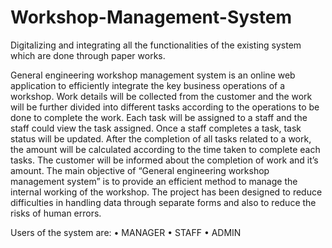 # Workshop-Management-System
Digitalizing and integrating all the functionalities of the existing system which are done through paper works. 

General engineering workshop management system is an online web application to efficiently integrate the key business operations of a workshop. Work details will be collected from the customer and the work will be further divided into different tasks according to the operations to be done to complete the work. Each task will be assigned to a staff and the staff could view the task assigned. Once a staff completes a task, task status will be updated. After the completion of all tasks related to a work, the amount will be calculated according to the time taken to complete each tasks. The customer will be informed about the completion of work and it’s amount.
The main objective of “General engineering workshop management system” is to provide an efficient method to manage the internal working of the workshop. The project has been designed to reduce difficulties in handling data through separate forms and also to reduce the risks of human errors.

Users of the system are:
•	MANAGER
•	STAFF
•	ADMIN


